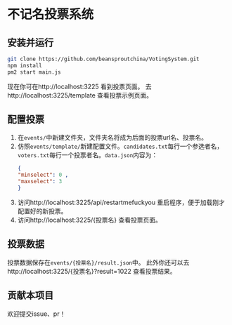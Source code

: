 # 不记名投票系统

## 安装并运行
```bash
git clone https://github.com/beansproutchina/VotingSystem.git
npm install
pm2 start main.js
```
现在你可在http://localhost:3225 看到投票页面。
去http://localhost:3225/template 查看投票示例页面。

## 配置投票
1. 在`events/`中新建文件夹，文件夹名将成为后面的投票url名、投票名。
2. 仿照`events/template/`新建配置文件。`candidates.txt`每行一个参选者名，`voters.txt`每行一个投票者名。`data.json`内容为：
    ```json
    {
    "minselect": 0 ,
    "maxselect": 3
    }
    ```
3. 访问http://localhost:3225/api/restartmefuckyou 重启程序，便于加载刚才配置好的新投票。
4. 访问http://localhost:3225/{投票名} 查看投票页面。

## 投票数据
投票数据保存在`events/{投票名}/result.json`中。
此外你还可以去http://localhost:3225/{投票名}?result=1022 查看投票结果。

## 贡献本项目
欢迎提交issue、pr！

